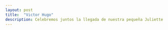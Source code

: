 ```yaml
---
layout: post
title:  "Victor Hugo"
description: Celebremos juntos la llegada de nuestra pequeña Juliette 
---
```

